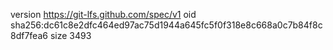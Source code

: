 version https://git-lfs.github.com/spec/v1
oid sha256:dc61c8e2dfc464ed97ac75d1944a645fc5f0f318e8c668a0c7b84f8c8df7fea6
size 3493
